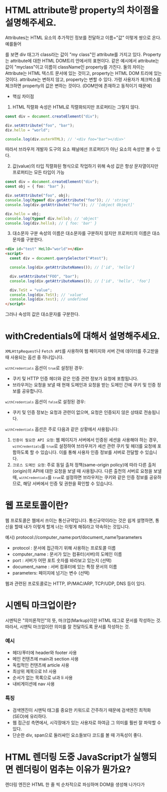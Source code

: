 # HTML attribute랑 property의 차이점을 설명해주세요.

Attributes는 HTML 요소의 추가적인 정보를 전달하고 이름="값" 이렇게 쌍으로 온다. 예를들어 <div class="my class"></div> 를 보면 div 태그가 class라는 값이 "my class"인 attribute를 가지고 있다.
Property는 attribute에 대한 HTML DOM트리 안에서의 표현이다. 같은 예시에서 attribute는 값이 "myclass"이고 이름이 className인 property를 가진다.
둘의 차이는 Attribute는 HTML 텍스트 문서에 있는 것이고, property는 HTML DOM 트리에 있는 것이다. attribute는 변하지 않고, property는 변할 수 있다. 가령 사용자가 체크박스를 체크하면 property의 값은 변하는 것이다. (DOM안에 존재하고 동적이기 때문에)

- 핵심 차이점

1. HTML 직렬화
   속성은 HTML로 직렬화되지만 프로퍼티는 그렇지 않다.

```typescript
const div = document.createElement("div");

div.setAttribute("foo", "bar");
div.hello = "world";

console.log(div.outerHTML); // '<div foo="bar"></div>'
```

따라서 브라우저 개발자 도구의 요소 패널에선 프로퍼티가 아닌 요소의 속성만 볼 수 있다.

2. 값(value)의 타입
   직렬화된 형식으로 작업하기 위해 속성 값은 항상 문자열이지만 프로퍼티는 모든 타입이 가능

```typescript
const div = document.createElement("div");
const obj = { foo: "bar" };

div.setAttribute("foo", obj);
console.log(typeof div.getAttribute("foo")); // 'string'
console.log(div.getAttribute("foo")); // '[object Object]'

div.hello = obj;
console.log(typeof div.hello); // 'object'
console.log(div.hello); // { foo: 'bar' }
```

3. 대소문자 구분
   속성의 이름은 대소문자를 구분하지 않지만 프로퍼티의 이름은 대소문자를 구분한다.

```html
<div id="test" HeLlO="world"></div>
<script>
  const div = document.querySelector("#test");

  console.log(div.getAttributeNames()); // ['id', 'hello']

  div.setAttribute("FOO", "bar");
  console.log(div.getAttributeNames()); // ['id', 'hello', 'foo']

  div.TeSt = "value";
  console.log(div.TeSt); // 'value'
  console.log(div.test); // undefined
</script>
```

그러나 속성의 값은 대소문자를 구분한다.

# withCredentials에 대해서 설명해주세요.

<code>XMLHttpRequest</code>나 <code>Fetch API</code>를 사용하여 웹 페이지와 서버 간에 데이터를 주고받을 때 사용되는 옵션 중 하나입니다.

<code>`withCredentials`</code> 옵션이 <code>`true`</code>로 설정된 경우:

- 쿠키 및 HTTP 인증 헤더와 같은 인증 관련 정보가 요청에 포함됩니다.
- 브라우저는 요청을 보낼 때 현재 도메인과 요청을 받는 도메인 간에 쿠키 및 인증 정보를 공유합니다.

<code>`withCredentials`</code> 옵션이 <code>`false`</code>로 설정된 경우:

- 쿠키 및 인증 정보는 요청과 관련이 없으며, 요청은 인증되지 않은 상태로 전송됩니다.

<code>`withCredentials`</code> 옵션은 주로 다음과 같은 상황에서 사용됩니다:

1. <code>인증이 필요한 API 요청</code>: 웹 페이지가 서버에서 인증된 세션을 사용해야 하는 경우, <code>`withCredentials`</code>를 <code>`true`</code>로 설정하여 브라우저가 세션 관련 쿠키 및 헤더를 요청에 포함하도록 할 수 있습니다. 이를 통해 사용자 인증 정보를 서버로 전달할 수 있습니다.
2. <code>크로스 도메인 요청</code>: 주로 동일 출처 정책(same-origin policy)에 따라 다른 출처(origin)의 API에 대한 요청을 보낼 때 사용됩니다. 다른 출천의 서버로 요청을 보낼 때, <code>`withCredentials`</code>를 <code>`true`</code>로 설정하면 브라우저는 쿠키와 같은 인증 정보를 공유하므로, 해당 서버에서 인증 및 권한을 확인할 수 있습니다.

# 웹 프로토콜이란?

웹 프로토콜은 웹에서 쓰이는 통신규약입니다. 통신규약이라는 것은 쉽게 설명하면, 통신을 할때 내가 이렇게 할게 너는 이렇게 해줘라고 약속하는 것입니다.

예시) protocol://computer_name:port/document_name?parameters

- protocol : 문서에 접근하기 위해 사용하는 프로토콜 이름
- computer_name : 문서가 있는 컴퓨터(서버)의 도메인 이름
- port : 서버가 어떤 포트 숫자를 바라보고 있는지 (선택)
- document_name : 서버 컴퓨터에 있는 특정 문서의 이름
- parameters: 페이지에 넘기는 변수 (선택)

웹과 관련된 프로토콜로는 HTTP, IP/MAC/ARP, TCP/UDP, DNS 등이 있다.

# 시멘틱 마크업이란?

시멘틱은 "의미론적인"의 뜻, 마크업(Markup)이란 HTML 태그로 문서를 작성하는 것.
따라서, 시맨틱 마크업이란 의미를 잘 전달하도록 문서를 작성하는 것.

### 예시

- 헤더/푸터에 header와 footer 사용
- 메인 컨텐츠에 main과 section 사용
- 독립적인 컨텐츠에 article 사용
- 최상위 제목으로 h1 사용
- 순서가 없는 목록으로 ul과 li 사용
- 내비게이션에 nav 사용

### 특징

- 검색엔진이 시맨틱 태그를 중요한 키워드로 간주하기 때문에 검색엔진 최적화(SEO)에 유리하다.
- 웹 접근성 측면에서, 시각장애가 있는 사용자로 하여금 그 의미를 훨씬 잘 파악할 수 있다.
- 단순한 div, span으로 둘러싸인 요소들보다 코드를 볼 때 가독성이 좋다.

# HTML 렌더링 도중 JavaScript가 실행되면 렌더링이 멈추는 이유가 뭔가요?

렌더링 엔진은 HTML 한 줄 씩 순차적으로 파싱하며 DOM을 생성해 나가다가 <script> 태그를 만나면 파싱을 중지한다. JS 코드를 파싱하기 위해 JS 엔진에 제어권을 넘기게 되는데, 파싱이 끝나면 다시 렌더링 엔진에 제어권을 넘겨 중단된 부분부터 HTML 파싱을 재개하며 DOM 트리를 생성한다.

- 이러한 원리 때문에 스크립트 소스는 body 태그 끝에 두는 것을 권장한다. ⇒ 스크립트 먼저 파싱 되면 레이아웃이 제대로 구성되지 않은 상태로 뷰를 제공할 수 있기 때문에 UX를 떨어지는 결과를 초래한다.
- 자바스크립트 파싱과 실행은 브라우저 엔진이 아닌 자바스크립트 엔진에서 처리한다.

# 프로그레시브 렌더링(Progressive Rendering)이 무엇인가?

프로그레시브 렌더링은 컨텐츠를 가능한 빨리 표시하기 위해 성능을 향상시키는 기술이다. 인터넷 속도가 느리거나 불안정한 모바일 환경이 아직 많이 남아있기 때문에 이럴 때 유용하게 사용한다. 대표적으로 레이지 로딩이 있다. 이미지를 한 번에 로드하는 것이 아니라, 자바스크립트를 통해 사용자가 표시하려는 부분만 스크롤 시에 이미지를 로드하는 것이다.

# Aria 속성에 대해서 알려주세요

접근가능한 리치 인터넷 어플리케이션(Accessible Rich Internet Applications, ARIA)은 장애를 가진 사용자가 웹 콘텐츠와 웹 어플리케이션(특히 JavaScript를 사용하여 개발한 경우)에 더 쉽게 접근할 수 있는 방법을 정의하는 여러 특성을 말한다.

ARIA는 HTML을 보충해, 일반적으로 보조 기술이 알 수 없는 상호작용 및 흔히 쓰이는 어플리케이션 위젯에 필요한 정보를 제공한다.

참고로 Aria로 제공되는 많은 기능들이 HTML에서 태그로 이미 제공되므로 웬만한 상황에서는 태그를 활용하는 것이 좋다.

ex)

```html
<div
  id="percent-loaded"
  role="progressbar"
  aria-valuenow="75"
  aria-valuemin="0"
  aria-valuemax="100"
></div>
```

<details>
  <summary>다양한 속성값 알아보기</summary>

- role="application"

동일요소x,div요소와같이 그룹역할을하는 요소로 대체

- role="banner"

비슷한 의미로 <header>사용가능 -> <header role="banner"> 로 사용시 1페이지에서 1개만 사용하기를 권장

- role="navigation"

<nav>와 동일

- role="main"

<main>과 동일 ->1페이지 내에 1개만 사용가능하다. 본문의 주요 컨텐츠 영역

- role="aside"

<aside>와 동일, 주요컨텐츠와 연관이 적은 의미를 가진 영역

- role="form"

<form>와 동일, 서버에 전송될 수 있는 콘텐츠, 폼관련 요소 모임

- role="search"

검색 역할을 담당하는 서식영역, <div>또는 <form>에 사용권장.

- role="contentinfo"

<footer>와 비슷, <footer role="contentinfo">로 사용시 한 페이지에 한개요소만 사용하길 권장.

- role="button"

p, span, div에서도 버튼컨트롤로 사용된다는 것을 스크린리더에 인식시킬 수 있다.

가능하면 button role보다 기본 html의 <button>, <input type="button">, <input type="submit">을 사용해야 한다. 기본html요소들은 추가 사용자 정의 없이 키보드 포커스를 지원한다.

- role="tablist"

탭메뉴 등의 리스트임을 사용자에게 전달한다.

- role="tab"

보조기기가 탭으로 인식.

- role="tabpanel"

보조기기가 탭 패널로 인식

- role="presentation", role="none"

semantic의미를 요소와 그 자식요소로부터 제거하기 위해서 사용한다. 시각적으로 게시하는 용도의 요소에 적용. none은 최근에 나온 속성값으로 presentation과 같은역할을 한다. 호환성문제가 있을 수 있으니까 두개 다 기입해 주는것이 좋음.

- role="group"

라디오 버튼과 같이 여러개의 옵션 중 한가지를 선택 할 때, name속성값에 같은 값을 넣어줘서 그룹화 하더라도 스크린리더 사용자는 시각적으로 볼수있는 사용자와 달리 묶여있는 그룹이라는 것을 인식하기 어렵다. 이러한경우 role="group"를 부여하여 같은 그룹이라는 것을 인식시킨다.

확장되어 있는 상태의 탭 패널

aria-expanded로 현재 탭 패널이 펼쳐짐(활성화)상태 라는 것을전달. (false=접힌상태)

<div role="tabpanel" aria-expanded="true">
input에 입력된 값이 유효한지 판단하기 위한 것

<input type="text" aria-invalid="true">
true는 오류가 발생한 상태라는 것을 전달.

선택된 상태의 토글버튼: pressed를 이용하여 해당 요소를 토글버튼으로 정의하여 준다. true는 누른상태, false는 누르지않은 상태, mixed는 부분적으로 눌린상태이다.

<button aria-pressed="true">
true는 현재 버튼이 눌림상태라는 것을 전달한다.
  
</details>

# script 태그에서 async와 defer의 차이

브라우저는 기본적으로 문서를 파싱해 읽다가 **자바스크립트를 만나면 진행하고 있던 파싱을 멈추고** 스크립트를 다운 → 파싱 → 실행한 후 다시 문서를 파싱하게 된다.

## async 속성을 쓰면

브라우저는 문서를 파싱하는 동안 해당 스크립트를 만나면 문서 파싱과 함께 스크립트를 다운 받고 스크립트 다운이 완료되면 즉시 스크립트를 실행하게 된다.

## defer 속성을 쓰면

브라우저는 문서를 파싱하는 동안 해당 스크립트를 만나면 스크립트를 다운로드는 하지만 문서 파싱을 멈추지 않고 끝까지 수행하고 html 태그를 만났을 때 스크립트를 실행한다. (일반 스크립트를 body 태그 맨 마지막에 작성하는 것과 비슷한 효과를 준다.)

### 공통점

- 브라우저에서 async, defer 모두 사용하지 않는 것이 기본값이다.
- 스크립트를 다운로드 하는 동안 HTML이 중단되지 않는다.

### 차이점

- async는 스크립트가 다운로드 됐을 때 곧바로 실행하고 defer는 HTML을 완전히 읽은 후에 실행한다.
- async는 먼저 다운로드 된 순서대로 실행하기 때문에 JS파일이 의존적이라면 문제가 생길 수 있고 defer는 모든 스크립트 파일들이 다운로드 된 이후에 실행 되기 때문에 훨씬 안전하다
